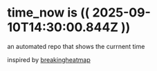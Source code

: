 # time_now is (( 2025-09-10T14:30:00.844Z ))

an automated repo that shows the currnent time

inspired by [breakingheatmap](https://github.com/breakingheatmap/breakingheatmap)